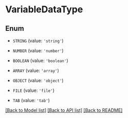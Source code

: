 # VariableDataType


## Enum

* `STRING` (value: `'string'`)

* `NUMBER` (value: `'number'`)

* `BOOLEAN` (value: `'boolean'`)

* `ARRAY` (value: `'array'`)

* `OBJECT` (value: `'object'`)

* `FILE` (value: `'file'`)

* `TAB` (value: `'tab'`)

[[Back to Model list]](../README.md#documentation-for-models) [[Back to API list]](../README.md#documentation-for-api-endpoints) [[Back to README]](../README.md)


